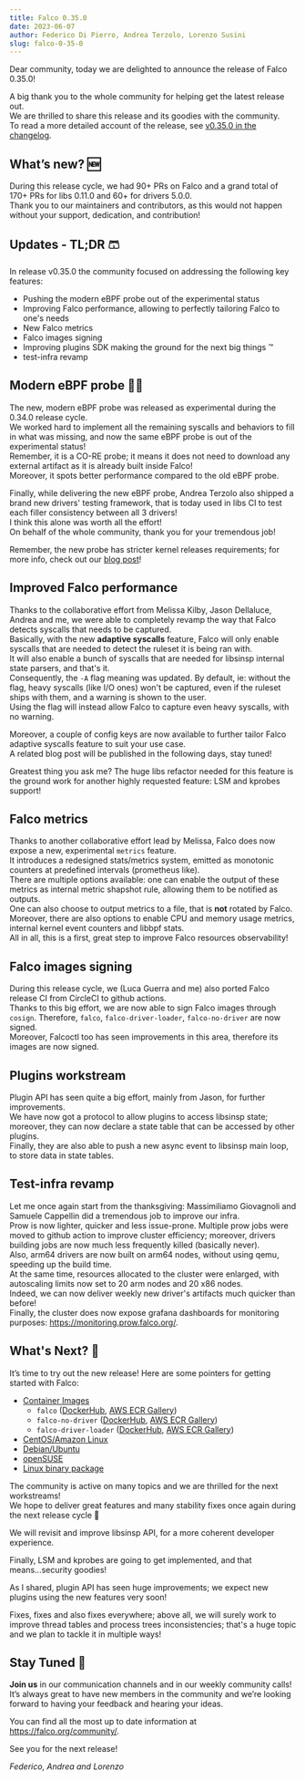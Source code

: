 ```yaml
---
title: Falco 0.35.0
date: 2023-06-07
author: Federico Di Pierro, Andrea Terzolo, Lorenzo Susini
slug: falco-0-35-0
---
```


Dear community, today we are delighted to announce the release of Falco 0.35.0!

A big thank you to the whole community for helping get the latest release out.  
We are thrilled to share this release and its goodies with the community.  
To read a more detailed account of the release, see [v0.35.0 in the changelog](https://github.com/falcosecurity/falco/blob/master/CHANGELOG.md#v0350).

## What’s new? 🆕
During this release cycle, we had 90+ PRs on Falco and a grand total of 170+ PRs for libs 0.11.0 and 60+ for drivers 5.0.0.  
Thank you to our maintainers and contributors, as this would not happen without your support, dedication, and contribution!

## Updates - TL;DR 🩳
In release v0.35.0 the community focused on addressing the following key features: 
- Pushing the modern eBPF probe out of the experimental status
- Improving Falco performance, allowing to perfectly tailoring Falco to one's needs
- New Falco metrics
- Falco images signing
- Improving plugins SDK making the ground for the next big things :tm:
- test-infra revamp

## Modern eBPF probe 👨‍🚀
The new, modern eBPF probe was released as experimental during the 0.34.0 release cycle.  
We worked hard to implement all the remaining syscalls and behaviors to fill in what was missing, and now the same eBPF probe is out of the experimental status!  
Remember, it is a CO-RE probe; it means it does not need to download any external artifact as it is already built inside Falco!  
Moreover, it spots better performance compared to the old eBPF probe.  

Finally, while delivering the new eBPF probe, Andrea Terzolo also shipped a brand new drivers' testing framework, that is today used in libs CI to test each filler consistency between all 3 drivers!  
I think this alone was worth all the effort!  
On behalf of the whole community, thank you for your tremendous job!  

Remember, the new probe has stricter kernel releases requirements; for more info, check out our [blog post](https://falco.org/blog/falco-modern-bpf/)!

## Improved Falco performance
Thanks to the collaborative effort from Melissa Kilby, Jason Dellaluce, Andrea and me, we were able to completely revamp the way that Falco detects syscalls that needs to be captured.  
Basically, with the new **adaptive syscalls** feature, Falco will only enable syscalls that are needed to detect the ruleset it is being ran with.  
It will also enable a bunch of syscalls that are needed for libsinsp internal state parsers, and that's it.  
Consequently, the `-A` flag meaning was updated. By default, ie: without the flag, heavy syscalls (like I/O ones) won't be captured, even if the ruleset ships with them, and a warning is shown to the user.  
Using the flag will instead allow Falco to capture even heavy syscalls, with no warning.

Moreover, a couple of config keys are now available to further tailor Falco adaptive syscalls feature to suit your use case.  
A related blog post will be published in the following days, stay tuned!  

Greatest thing you ask me? The huge libs refactor needed for this feature is the ground work for another highly requested feature: LSM and kprobes support!  

## Falco metrics
Thanks to another collaborative effort lead by Melissa, Falco does now expose a new, experimental `metrics` feature.  
It introduces a redesigned stats/metrics system, emitted as monotonic counters at predefined intervals (prometheus like).  
There are multiple options available: one can enable the output of these metrics as internal metric shapshot rule, allowing them to be notified as outputs.  
One can also choose to output metrics to a file, that is **not** rotated by Falco.  
Moreover, there are also options to enable CPU and memory usage metrics, internal kernel event counters and libbpf stats.  
All in all, this is a first, great step to improve Falco resources observability!  

## Falco images signing
During this release cycle, we (Luca Guerra and me) also ported Falco release CI from CircleCI to github actions.  
Thanks to this big effort, we are now able to sign Falco images through `cosign`. Therefore, `falco`, `falco-driver-loader`, `falco-no-driver` are now signed.  
Moreover, Falcoctl too has seen improvements in this area, therefore its images are now signed.  

## Plugins workstream
Plugin API has seen quite a big effort, mainly from Jason, for further improvements.  
We have now got a protocol to allow plugins to access libsinsp state; moreover, they can now declare a state table that can be accessed by other plugins.  
Finally, they are also able to push a new async event to libsinsp main loop, to store data in state tables.  

## Test-infra revamp
Let me once again start from the thanksgiving: Massimiliamo Giovagnoli and Samuele Cappellin did a tremendous job to improve our infra.  
Prow is now lighter, quicker and less issue-prone. Multiple prow jobs were moved to github action to improve cluster efficiency; moreover, drivers building jobs are now much less frequently killed (basically never).  
Also, arm64 drivers are now built on arm64 nodes, without using qemu, speeding up the build time.  
At the same time, resources allocated to the cluster were enlarged, with autoscaling limits now set to 20 arm nodes and 20 x86 nodes.  
Indeed, we can now deliver weekly new driver's artifacts much quicker than before!  
Finally, the cluster does now expose grafana dashboards for monitoring purposes: https://monitoring.prow.falco.org/.  

## What's Next? 🔮

It’s time to try out the new release! Here are some pointers for getting started with Falco:

* [Container Images](/docs/getting-started/running/#docker)
  * `falco` ([DockerHub](https://hub.docker.com/r/falcosecurity/falco), [AWS ECR Gallery](https://gallery.ecr.aws/falcosecurity/falco))
  * `falco-no-driver` ([DockerHub](https://hub.docker.com/r/falcosecurity/falco-no-driver), [AWS ECR Gallery](https://gallery.ecr.aws/falcosecurity/falco-no-driver))
  * `falco-driver-loader` ([DockerHub](https://hub.docker.com/r/falcosecurity/falco-driver-loader), [AWS ECR Gallery](https://gallery.ecr.aws/falcosecurity/falco-driver-loader))
* [CentOS/Amazon Linux](/docs/getting-started/installation/#centos-rhel)
* [Debian/Ubuntu](/docs/getting-started/installation/#debian)
* [openSUSE](/docs/getting-started/installation/#suse)
* [Linux binary package](/docs/getting-started/installation/#linux-binary)

The community is active on many topics and we are thrilled for the next workstreams!  
We hope to deliver great features and many stability fixes once again during the next release cycle :rocket:

We will revisit and improve libsinsp API, for a more coherent developer experience.

Finally, LSM and kprobes are going to get implemented, and that means...security goodies!

As I shared, plugin API has seen huge improvements; we expect new plugins using the new features very soon!

Fixes, fixes and also fixes everywhere; above all, we will surely work to improve thread tables and process trees inconsistencies; that's a huge topic and we plan to tackle it in multiple ways!  

## Stay Tuned 🤗

**Join us** in our communication channels and in our weekly community calls! It’s always great to have new members in the community and we’re looking forward to having your feedback and hearing your ideas.

You can find all the most up to date information at https://falco.org/community/.

See you for the next release!  

_Federico, Andrea and Lorenzo_
